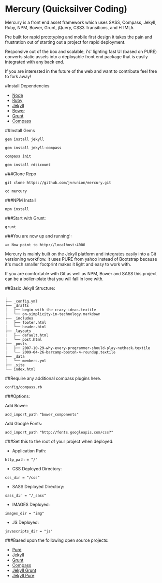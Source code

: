 Mercury (Quicksilver Coding)
===============================

Mercury is a front end asset framework which uses SASS, Compass, Jekyll, Ruby, NPM, Bower, Grunt, jQuery, CSS3 Transitions, and HTML5. 

Pre built for rapid prototyping and mobile first design it takes the pain and frustration out of starting out a project for rapid deployment.  

Responsive out of the box and scalable, i's' lighting fast UI (based on PURE) converts static assets into a deployable front end package that is easily integrated with any back end.

If you are interested in the future of the web and want to contribute feel free to fork away!

#Install Dependencies

- [Node](http://nodejs.org/)
- [Ruby](https://www.ruby-lang.org/en/downloads/)
- [Jekyll](http://jekyllrb.com/)
- [Bower](http://bower.io/)
- [Grunt](http://gruntjs.com/)
- [Compass](http://compass-style.org/)

##Install Gems

``gem install jekyll``

``gem install jekyll-compass``

``compass init``

``gem install rdsicount``

###Clone Repo

``git clone https://github.com/jvrunion/mercury.git``

``cd mercury``

###NPM Install

``npm install``

###Start with Grunt:

``grunt``

###You are now up and running!:

``=> Now point to http://localhost:4000``

Mercury is mainly built on the Jekyll platform and integrates easily into a Git versioning workflow.  It uses PURE from yahoo instead of Bootstrap because it's much smaller footprint makes it light and easy to work with.

If you are comfortable with Git as well as NPM, Bower and SASS this project can be a boiler-plate that you will fall in love with.

##Basic Jekyll Structure:

<pre>
<code class="language-bash" data-lang="bash">.
├── _config.yml
├── _drafts
<span class="p">|</span>   ├── begin-with-the-crazy-ideas.textile
<span class="p">|</span>   └── on-simplicity-in-technology.markdown
├── _includes
<span class="p">|</span>   ├── footer.html
<span class="p">|</span>   └── header.html
├── _layouts
<span class="p">|</span>   ├── default.html
<span class="p">|</span>   └── post.html
├── _posts
<span class="p">|</span>   ├── 2007-10-29-why-every-programmer-should-play-nethack.textile
<span class="p">|</span>   └── 2009-04-26-barcamp-boston-4-roundup.textile
├── _data
<span class="p">|</span>   └── members.yml
├── _site
└── index.html</code>
</pre>

##Require any additional compass plugins here.

``config/compass.rb``

###Options:

Add Bower:

``add_import_path "bower_components"``

Add Google Fonts:

``add_import_path "http://fonts.googleapis.com/css?"``

###Set this to the root of your project when deployed:

- Application Path:

``http_path = "/"``

- CSS Deployed Directory:

``css_dir = "/css"``

- SASS Deployed Directory:

``sass_dir = "/_sass"``

- IMAGES Deployed: 

``images_dir = "img"``

- JS Deployed:

``javascripts_dir = "js"``

###Based upon the following open source projects:

- [Pure](http://purecss.io/base/)
- [Jekyll](http://jekyllrb.com/docs/home/)
- [Grunt](http://gruntjs.com/getting-started)
- [Compass](http://compass-style.org/reference/compass/)
- [Jekyll Grunt](https://github.com/dannygarcia/grunt-jekyll)
- [Jekyll Pure](https://github.com/brickgao/jekyll-pure)
